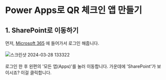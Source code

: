 # Power Apps로 QR 체크인 앱 만들기
## 1. SharePoint로 이동하기
먼저, [Microsoft 365](https://www.microsoft365.com/) 에 들어가서 로그인 해줍니다.
<br/><br/>
![스크린샷 2024-03-28 133322](https://github.com/g1nya2/Power_Platform_Attendance/assets/105257807/ebc816b3-4995-42f9-9e25-3d7f56fcbb16)
<br/><br/>
로그인 한 후 왼편의 '모든 앱(Apps)'를 눌러 이동합니다.
가운데에 'SharePoint'가 보이시죠? 이걸 클릭합니다.
<br/><br/>
<br/><br/>
